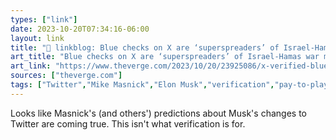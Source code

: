 ```yaml
---
types: ["link"]
date: 2023-10-20T07:34:16-06:00
layout: link
title: "🔗 linkblog: Blue checks on X are ‘superspreaders’ of Israel-Hamas war misinformation - The Verge'"
art_title: "Blue checks on X are ‘superspreaders’ of Israel-Hamas war misinformation - The Verge"
art_link: "https://www.theverge.com/2023/10/20/23925086/x-verified-blue-checkmarks-superspreader-misinformation-israel-hamas-war"
sources: ["theverge.com"]
tags: ["Twitter","Mike Masnick","Elon Musk","verification","pay-to-play"]
---
```

Looks like Masnick's (and others') predictions about Musk's changes to Twitter are coming true. This isn't what verification is for.
